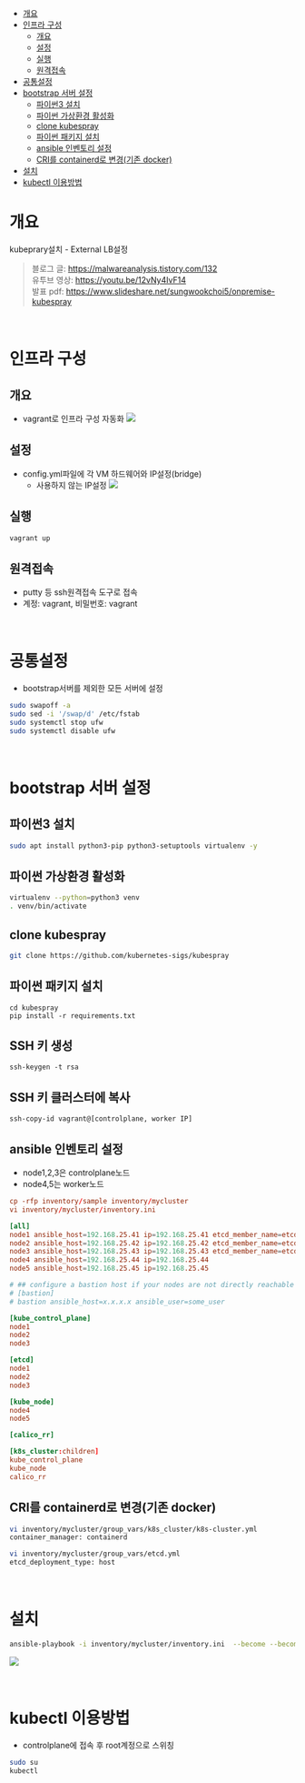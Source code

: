 - [개요](#개요)
- [인프라 구성](#인프라-구성)
  - [개요](#개요-1)
  - [설정](#설정)
  - [실행](#실행)
  - [원격접속](#원격접속)
- [공통설정](#공통설정)
- [bootstrap 서버 설정](#bootstrap-서버-설정)
  - [파이썬3 설치](#파이썬3-설치)
  - [파이썬 가상환경 활성화](#파이썬-가상환경-활성화)
  - [clone kubespray](#clone-kubespray)
  - [파이썬 패키지 설치](#파이썬-패키지-설치)
  - [ansible 인벤토리 설정](#ansible-인벤토리-설정)
  - [CRI를 containerd로 변경(기존 docker)](#cri를-containerd로-변경기존-docker)
- [설치](#설치)
- [kubectl 이용방법](#kubectl-이용방법)

# 개요

kubeprary설치 - External LB설정

> 블로그 글: https://malwareanalysis.tistory.com/132 <br>
> 유투브 영상: https://youtu.be/12vNy4IvF14 <br>
> 발표 pdf: https://www.slideshare.net/sungwookchoi5/onpremise-kubespray <br>

<br>

# 인프라 구성

## 개요

- vagrant로 인프라 구성 자동화
  ![](imgs/vagrant.png)

## 설정

- config.yml파일에 각 VM 하드웨어와 IP설정(bridge)
  - 사용하지 않는 IP설정
    ![](imgs/vagrant_hardware.png)

## 실행

```sh
vagrant up
```

## 원격접속

- putty 등 ssh원격접속 도구로 접속
- 계정: vagrant, 비밀번호: vagrant

<br>

# 공통설정

- bootstrap서버를 제외한 모든 서버에 설정

```sh
sudo swapoff -a
sudo sed -i '/swap/d' /etc/fstab
sudo systemctl stop ufw
sudo systemctl disable ufw
```

<br>

# bootstrap 서버 설정

## 파이썬3 설치

```sh
sudo apt install python3-pip python3-setuptools virtualenv -y
```

## 파이썬 가상환경 활성화

```sh
virtualenv --python=python3 venv
. venv/bin/activate
```

## clone kubespray

```sh
git clone https://github.com/kubernetes-sigs/kubespray
```

## 파이썬 패키지 설치

```
cd kubespray
pip install -r requirements.txt
```

## SSH 키 생성

```
ssh-keygen -t rsa
```

## SSH 키 클러스터에 복사

```
ssh-copy-id vagrant@[controlplane, worker IP]
```

## ansible 인벤토리 설정

- node1,2,3은 controlplane노드
- node4,5는 worker노드

```conf
cp -rfp inventory/sample inventory/mycluster
vi inventory/mycluster/inventory.ini

[all]
node1 ansible_host=192.168.25.41 ip=192.168.25.41 etcd_member_name=etcd1
node2 ansible_host=192.168.25.42 ip=192.168.25.42 etcd_member_name=etcd2
node3 ansible_host=192.168.25.43 ip=192.168.25.43 etcd_member_name=etcd3
node4 ansible_host=192.168.25.44 ip=192.168.25.44
node5 ansible_host=192.168.25.45 ip=192.168.25.45

# ## configure a bastion host if your nodes are not directly reachable
# [bastion]
# bastion ansible_host=x.x.x.x ansible_user=some_user

[kube_control_plane]
node1
node2
node3

[etcd]
node1
node2
node3

[kube_node]
node4
node5

[calico_rr]

[k8s_cluster:children]
kube_control_plane
kube_node
calico_rr
```

## CRI를 containerd로 변경(기존 docker)

```sh
vi inventory/mycluster/group_vars/k8s_cluster/k8s-cluster.yml
container_manager: containerd
```

```sh
vi inventory/mycluster/group_vars/etcd.yml
etcd_deployment_type: host
```

<br>

# 설치

```sh
ansible-playbook -i inventory/mycluster/inventory.ini  --become --become-user=root cluster.yml
```

![](imgs/install_done.png)

<br>

# kubectl 이용방법

- controlplane에 접속 후 root계정으로 스위칭

```sh
sudo su
kubectl
```
